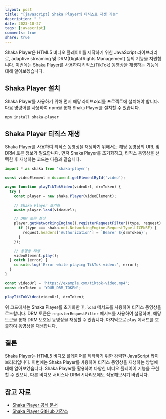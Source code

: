 ```yaml
---
layout: post
title: "[javascript] Shaka Player의 티직스로 재생 기능"
description: " "
date: 2023-10-27
tags: [javascript]
comments: true
share: true
---
```


Shaka Player은 HTML5 비디오 플레이어를 제작하기 위한 JavaScript 라이브러리로, adaptive streaming 및 DRM(Digital Rights Management) 등의 기능을 지원합니다. 이번에는 Shaka Player를 사용하여 티직스(TikTok) 동영상을 재생하는 기능에 대해 알아보겠습니다.

## Shaka Player 설치

Shaka Player를 사용하기 위해 먼저 해당 라이브러리를 프로젝트에 설치해야 합니다. 다음 명령어를 사용하여 npm을 통해 Shaka Player를 설치할 수 있습니다.

```javascript
npm install shaka-player
```

## Shaka Player 티직스 재생

Shaka Player를 사용하여 티직스 동영상을 재생하기 위해서는 해당 동영상의 URL 및 DRM 토큰 정보가 필요합니다. 먼저 Shaka Player를 초기화하고, 티직스 동영상을 선택한 후 재생하는 코드는 다음과 같습니다.

```javascript
import * as shaka from 'shaka-player';

const videoElement = document.getElementById('video');

async function playTikTokVideo(videoUrl, drmToken) {
  try {
    const player = new shaka.Player(videoElement);
    
    // Shaka Player 초기화
    await player.load(videoUrl);

    // DRM 토큰 설정
    player.getNetworkingEngine().registerRequestFilter((type, request) => {
      if (type === shaka.net.NetworkingEngine.RequestType.LICENSE) {
        request.headers['Authorization'] = `Bearer ${drmToken}`;
      }
    });

    // 동영상 재생
    videoElement.play();
  } catch (error) {
    console.log('Error while playing TikTok video:', error);
  }
}

const videoUrl = 'https://example.com/tiktok-video.mp4';
const drmToken = 'YOUR_DRM_TOKEN';

playTikTokVideo(videoUrl, drmToken);
```

위 코드에서는 Shaka Player를 초기화한 후, `load` 메서드를 사용하여 티직스 동영상을 로드합니다. DRM 토큰은 `registerRequestFilter` 메서드를 사용하여 설정하며, 해당 토큰을 통해 DRM 보호된 동영상을 재생할 수 있습니다. 마지막으로 `play` 메서드를 호출하여 동영상을 재생합니다.

## 결론

Shaka Player는 HTML5 비디오 플레이어를 제작하기 위한 강력한 JavaScript 라이브러리입니다. 이번에는 Shaka Player를 사용하여 티직스 동영상을 재생하는 방법에 대해 알아보았습니다. Shaka Player를 활용하여 다양한 비디오 플레이어 기능을 구현할 수 있으니, 다른 비디오 서비스나 DRM 시나리오에도 적용해보시기 바랍니다.

## 참고 자료

- [Shaka Player 공식 문서](https://shaka-player-demo.appspot.com/docs/api/index.html)
- [Shaka Player GitHub 저장소](https://github.com/google/shaka-player)